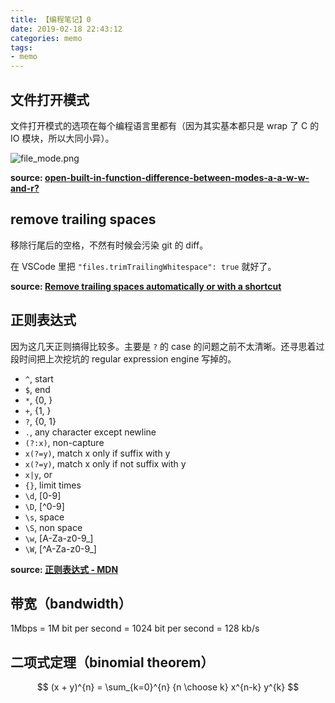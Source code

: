 ```yaml
---
title: 【编程笔记】0
date: 2019-02-18 22:43:12
categories: memo
tags:
- memo
---
```


## 文件打开模式

文件打开模式的选项在每个编程语言里都有（因为其实基本都只是 wrap 了 C 的 IO 模块，所以大同小异）。

![file_mode.png](https://ws1.sinaimg.cn/large/8a79c363gy1g1ooi6ga3vj20wu0jitac.jpg)

**source: [open-built-in-function-difference-between-modes-a-a-w-w-and-r?](https://stackoverflow.com/questions/1466000/python-open-built-in-function-difference-between-modes-a-a-w-w-and-r)**


## remove trailing spaces

移除行尾后的空格，不然有时候会污染 git 的 diff。

在 VSCode 里把 `"files.trimTrailingWhitespace": true` 就好了。

**source: [Remove trailing spaces automatically or with a shortcut](https://stackoverflow.com/questions/30884131/remove-trailing-spaces-automatically-or-with-a-shortcut)**

## 正则表达式

因为这几天正则搞得比较多。主要是 `?` 的 case 的问题之前不太清晰。还寻思着过段时间把上次挖坑的 regular expression engine 写掉的。

- `^`, start
- `$`, end
- `*`, {0, }
- `+`, {1, }
- `?`, {0, 1}
- `.`, any character except newline
- `(?:x)`, non-capture
- `x(?=y)`, match x only if suffix with y
- `x(?=y)`, match x only if not suffix with y
- `x|y`, or
- `{}`, limit times
- `\d`, [0-9]
- `\D`, [^0-9]
- `\s`, space
- `\S`, non space
- `\w`, [A-Za-z0-9_]
- `\W`, [^A-Za-z0-9_]

**source: [正则表达式 - MDN](https://developer.mozilla.org/zh-CN/docs/Web/JavaScript/Guide/Regular_Expressions)**

## 带宽（bandwidth）

1Mbps = 1M bit per second = 1024 bit per second = 128 kb/s

## 二项式定理（binomial theorem）

$$
(x + y)^{n} = \sum_{k=0}^{n} {n \choose k} x^{n-k} y^{k}
$$